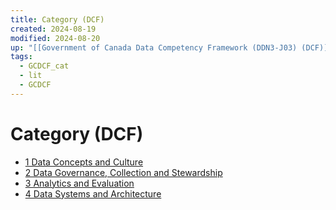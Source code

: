 ```yaml
---
title: Category (DCF)
created: 2024-08-19
modified: 2024-08-20
up: "[[Government of Canada Data Competency Framework (DDN3‑J03) (DCF)]]"
tags:
  - GCDCF_cat
  - lit
  - GCDCF
---
```

# Category (DCF)
- [1 Data Concepts and Culture](./1%20Data%20Concepts%20and%20Culture.md)
- [2 Data Governance, Collection and Stewardship](../2%20Data%20Governance,%20Collection%20and%20Stewardship.md)
- [3 Analytics and Evaluation](../3%20Analytics%20and%20Evaluation.md)
- [4 Data Systems and Architecture](../4%20Data%20Systems%20and%20Architecture.md)
